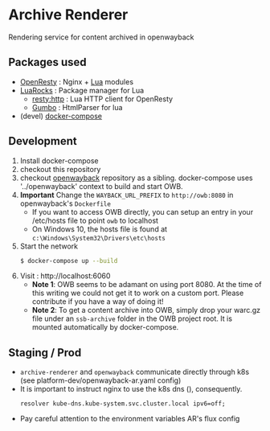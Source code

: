 # Archive Renderer

Rendering service for content archived in openwayback

## Packages used
- [OpenResty](https://openresty.org) : Nginx + [Lua](https://lua.org) modules
- [LuaRocks](https://luarocks.org) : Package manager for Lua
  - [resty:http](https://github.com/ledgetech/lua-resty-http) : Lua HTTP client for OpenResty
  - [Gumbo](https://github.com/craigbarnes/lua-gumbo) : HtmlParser for lua
- (devel) [docker-compose](https://docs.docker.com/compose/)

## Development

1. Install docker-compose
1. checkout this repository
1. checkout [openwayback](https://github.com/statisticsnorway/openwayback) repository as a sibling. docker-compose uses '../openwayback' context 
   to build and start OWB. 
1. **Important** Change the `WAYBACK_URL_PREFIX` to `http://owb:8080` in openwayback's `Dockerfile`
   - If you want to access OWB directly, you can setup an entry in your /etc/hosts file to point `owb` to localhost
   - On Windows 10, the hosts file is found at `c:\Windows\System32\Drivers\etc\hosts` 
1. Start the network
   ```bash
   $ docker-compose up --build
   ```
1. Visit : http://localhost:6060
   - **Note 1**: OWB seems to be adamant on using port 8080. At the time of this writing we could not get it 
     to work on a custom port. Please contribute if you have a way of doing it! 
   - **Note 2**: To get a content archive into OWB, simply drop your warc.gz file under an `ssb-archive` folder in the
     OWB project root. It is mounted automatically by docker-compose.
     
## Staging / Prod
- `archive-renderer` and `openwayback` communicate directly through k8s (see platform-dev/openwayback-ar.yaml config)
- It is important to instruct nginx to use the k8s dns (), consequently. 
  ```nginx
  resolver kube-dns.kube-system.svc.cluster.local ipv6=off;
  ```
- Pay careful attention to the environment variables AR's flux config

